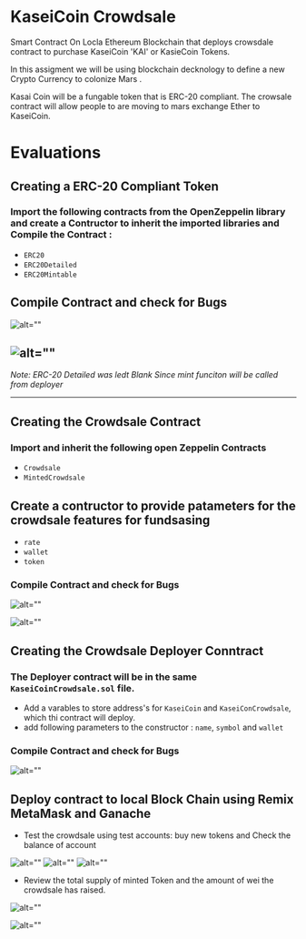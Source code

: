 # KaseiCoin Crowdsale 


Smart Contract On Locla Ethereum Blockchain that deploys crowsdale contract to purchase KaseiCoin 'KAI' or KasieCoin Tokens. 

In this assigment we will be using blockchain decknology to define a new Crypto Currency to colonize Mars . 

Kasai Coin will be a fungable token that is ERC-20 compliant. The crowsale contract will allow people to are moving to mars exchange Ether to KaseiCoin. 

# Evaluations 

## Creating a ERC-20 Compliant Token 

### Import the following contracts from the OpenZeppelin library and create a Contructor to inherit the imported libraries and Compile the Contract :

* `ERC20`
* `ERC20Detailed`
* `ERC20Mintable`

## Compile Contract and check for Bugs

![alt=""](Images/KaseiCoin_Contract.png)

![alt=""](Images/CaseiCoin_Contract_deployed.png)
----------------------

*Note: ERC-20 Detailed was ledt Blank Since mint funciton will be called from deployer*

_______________________________

## Creating the Crowdsale Contract


### Import and inherit the following open Zeppelin Contracts 

* `Crowdsale`
* `MintedCrowdsale`

## Create a contructor to provide patameters for the crowdsale features for fundsasing 

* `rate`
* `wallet`
* `token`


### Compile Contract and check for Bugs

![alt=""](Images/KaseiCoin_crowsale_Constructor.png)

![alt=""](Images/KasiCoin_Crowdsale_compiled.png)

## Creating the Crowdsale Deployer Conntract

### The Deployer contract will be in the same `KaseiCoinCrowdsale.sol` file. 

* Add a varables to store address's for `KaseiCoin` and `KaseiConCrowdsale`, which thi contract will deploy.
* add following parameters to the constructor : `name`, `symbol` and `wallet`

### Compile Contract and check for Bugs

![alt=""](Images/KasiCoin_Crowdsale_compiled.png)

## Deploy contract to local Block Chain using Remix MetaMask and Ganache

* Test the crowdsale using test accounts: buy new tokens and Check the balance of account

![alt=""](Images/MetaMask_wallet_contract_deployment.png)
![alt=""](Images/Ganache_Contract_Deployer.png)
![alt=""](Images/Crowdsale_contract_Pre_Purchase.png)


* Review the total supply of minted Token and the amount of wei the crowdsale has raised.

![alt=""](Images/Ganache_Contract_call_BuyToken_Transaction.png)

![alt=""](Images/Balance_Total_Supply_call.png)
